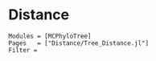 # Distance

```@autodocs
Modules = [MCPhyloTree]
Pages   = ["Distance/Tree_Distance.jl"]
Filter =
```
